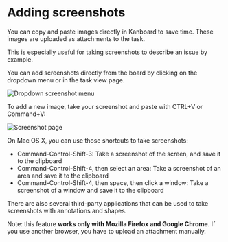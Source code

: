 Adding screenshots
==================

You can copy and paste images directly in Kanboard to save time.
These images are uploaded as attachments to the task.

This is especially useful for taking screenshots to describe an issue by example.

You can add screenshots directly from the board by clicking on the dropdown menu or in the task view page.

![Dropdown screenshot menu](http://kanboard.net/screenshots/documentation/dropdown-screenshot.png)

To add a new image, take your screenshot and paste with CTRL+V or Command+V:

![Screenshot page](http://kanboard.net/screenshots/documentation/task-screenshot.png)

On Mac OS X, you can use those shortcuts to take screenshots:

- Command-Control-Shift-3: Take a screenshot of the screen, and save it to the clipboard
- Command-Control-Shift-4, then select an area: Take a screenshot of an area and save it to the clipboard
- Command-Control-Shift-4, then space, then click a window: Take a screenshot of a window and save it to the clipboard

There are also several third-party applications that can be used to take screenshots with annotations and shapes.

Note: this feature **works only with Mozilla Firefox and Google Chrome**.
If you use another browser, you have to upload an attachment manually.

